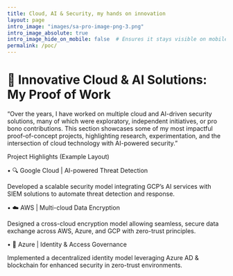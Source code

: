 ```yaml
---
title: Cloud, AI & Security, my hands on innovation
layout: page
intro_image: "images/sa-pro-image-png-3.png"
intro_image_absolute: true
intro_image_hide_on_mobile: false  # Ensures it stays visible on mobile
permalink: /poc/
---
```

# 🚀 Innovative Cloud & AI Solutions: My Proof of Work 

 

“Over the years, I have worked on multiple cloud and AI-driven security solutions, many of which were exploratory, independent initiatives, or pro bono contributions. This section showcases some of my most impactful proof-of-concept projects, highlighting research, experimentation, and the intersection of cloud technology with AI-powered security.” 

 
 

Project Highlights (Example Layout) 

• 🔍 Google Cloud | AI-powered Threat Detection 

Developed a scalable security model integrating GCP’s AI services with SIEM solutions to automate threat detection and response. 

• ☁️ AWS | Multi-cloud Data Encryption 

Designed a cross-cloud encryption model allowing seamless, secure data exchange across AWS, Azure, and GCP with zero-trust principles. 

• 🔐 Azure | Identity & Access Governance 

Implemented a decentralized identity model leveraging Azure AD & blockchain for enhanced security in zero-trust environments. 

 
